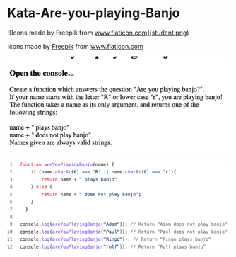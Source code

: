 # Kata-Are-you-playing-Banjo

![Icons made by Freepik from www.flaticon.com](student.png)

<div>Icons made by <a href="https://www.freepik.com" title="Freepik">Freepik</a> from <a href="https://www.flaticon.com/" title="Flaticon">www.flaticon.com</a></div>

![screen image](pic.png)

![code image](code.png)
